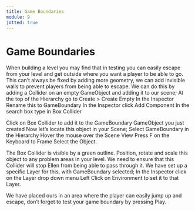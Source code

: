 ```yaml
---
title: Game Boundaries
module: 9
jotted: true
---
```


# Game Boundaries
When building a level you may find that in testing you can easily escape from your level and get outside where you want a player to be able to go. This can’t always be fixed by adding more geometry, we can add invisible walls to prevent players from being able to escape.
We can do this by adding a Collider on an empty GameObject and adding it to our scene;
At the top of the Hierarchy go to Create > Create Empty
In the Inspector Rename this to GameBoundary
In the Inspector click Add Component
In the search box type in Box Collider

Click on Box Collider to add it to the GameBoundary GameObject you just created
Now let’s locate this object in your Scene;
Select GameBoundary in the Hierarchy
Hover the mouse over the Scene View
Press F on the Keyboard to Frame Select the Object.

The Box Collider is visible by a green outline. Position, rotate and scale this object to any problem areas in your level.
We need to ensure that this Collider will stop Ellen from being able to pass through it. We have set up a specific Layer for this, with GameBoundary selected;
In the Inspector click on the Layer drop down menu
Left Click on Environment to set it to that Layer.

We have placed ours in an area where the player can easily jump up and escape, don’t forget to test your game boundary by pressing Play.

